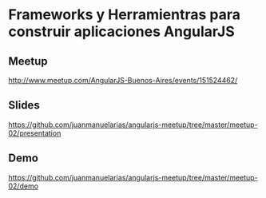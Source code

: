 # Frameworks y Herramientras para construir aplicaciones AngularJS

## Meetup 
http://www.meetup.com/AngularJS-Buenos-Aires/events/151524462/

## Slides
https://github.com/juanmanuelarias/angularjs-meetup/tree/master/meetup-02/presentation

## Demo
https://github.com/juanmanuelarias/angularjs-meetup/tree/master/meetup-02/demo